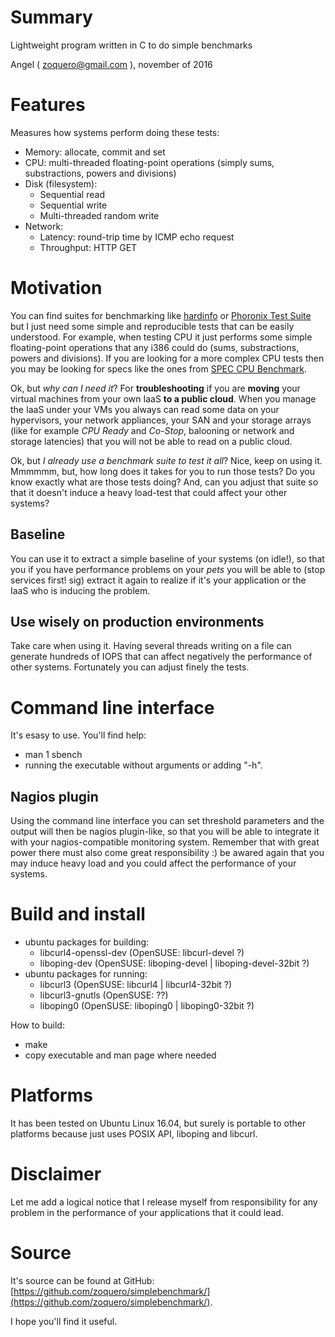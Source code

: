 # Summary
Lightweight program written in C to do simple benchmarks

Angel ( zoquero@gmail.com ), november of 2016

# Features

Measures how systems perform doing these tests:

* Memory: allocate, commit and set
* CPU: multi-threaded floating-point operations (simply sums, substractions, powers and divisions)
* Disk (filesystem):
    * Sequential read
    * Sequential write
    * Multi-threaded random write
* Network:
    * Latency: round-trip time by ICMP echo request 
    * Throughput: HTTP GET

# Motivation
You can find suites for benchmarking like [hardinfo](https://github.com/lpereira/hardinfo/) or [Phoronix Test Suite](http://www.phoronix-test-suite.com/) but I just need some simple and reproducible tests that can be easily understood. For example, when testing CPU it just performs some simple floating-point operations that any i386 could do (sums, substractions, powers and divisions). If you are looking for a more complex CPU tests then you may be looking for specs like the ones from [SPEC CPU Benchmark](https://www.spec.org/cpu/).

Ok, but *why can I need it*? For **troubleshooting** if you are **moving** your virtual machines from your own IaaS **to a public cloud**. When you manage the IaaS under your VMs you always can read some data on your hypervisors, your network appliances, your SAN and your storage arrays (like for example *CPU Ready* and *Co-Stop*, balooning or network and storage latencies) that you will not be able to read on a public cloud.

Ok, but *I already use a benchmark suite to test it all*? Nice, keep on using it. Mmmmmm, but, how long does it takes for you to run those tests? Do you know exactly what are those tests doing? And, can you adjust that suite so that it doesn't induce a heavy load-test that could affect your other systems?

## Baseline
You can use it to extract a simple baseline of your systems (on idle!), so that you if you have performance problems on your *pets* you will be able to (stop services first! sig) extract it again to realize if it's your application or the IaaS who is inducing the problem.

## Use wisely on production environments
Take care when using it. Having several threads writing on a file can generate hundreds of IOPS that can affect negatively the performance of other systems. Fortunately you can adjust finely the tests.

# Command line interface 
It's esasy to use. You'll find help:
* man 1 sbench
* running the executable without arguments or adding "-h".

## Nagios plugin
Using the command line interface you can set threshold parameters and the output will then be nagios plugin-like, so that you will be able to integrate it with your nagios-compatible monitoring system. Remember that with great power there must also come great responsibility :) be awared again that you may induce heavy load and you could affect the performance of your systems.

# Build and install

* ubuntu packages for building: 
    * libcurl4-openssl-dev  (OpenSUSE: libcurl-devel ?)
    * liboping-dev          (OpenSUSE: liboping-devel | liboping-devel-32bit ?)
* ubuntu packages for running: 
    * libcurl3              (OpenSUSE: libcurl4 | libcurl4-32bit ?)
    * libcurl3-gnutls       (OpenSUSE: ??)
    * liboping0             (OpenSUSE: liboping0 | liboping0-32bit ?)

How to build:
* make
* copy executable and man page where needed

# Platforms
It has been tested on Ubuntu Linux 16.04, but surely is portable to other platforms because just uses POSIX API, liboping and libcurl.

# Disclaimer
Let me add a logical notice that I release myself from responsibility for any problem in the performance of your applications that it could lead.

# Source
It's source can be found at GitHub: [https://github.com/zoquero/simplebenchmark/](https://github.com/zoquero/simplebenchmark/).

I hope you'll find it useful.

